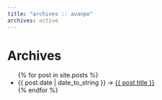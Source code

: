 ```yaml
---
title: "archives :: avanpo"
archives: active
---
```


# Archives

<ul>
{% for post in site.posts %}
  <li><span class="date">{{ post.date | date_to_string }}</span> &rarr; <a href="{{ post.url }}">{{ post.title }}</a></li>
{% endfor %}
</ul>
